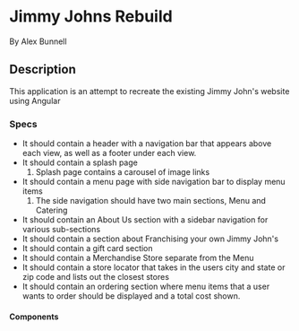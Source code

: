 # Jimmy Johns Rebuild

By Alex Bunnell

## Description

This application is an attempt to recreate the existing Jimmy John's website using Angular

### Specs
* It should contain a header with a navigation bar that appears above each view, as well as a footer under each view.
* It should contain a splash page
  1. Splash page contains a carousel of image links
* It should contain a menu page with side navigation bar to display menu items
  1. The side navigation should have two main sections, Menu and Catering
* It should contain an About Us section with a sidebar navigation for various sub-sections
* It should contain a section about Franchising your own Jimmy John's
* It should contain a gift card section
* It should contain a Merchandise Store separate from the Menu
* It should contain a store locator that takes in the users city and state or zip code and lists out the closest stores
* It should contain an ordering section where menu items that a user wants to order should be displayed and a total cost shown.

#### Components
